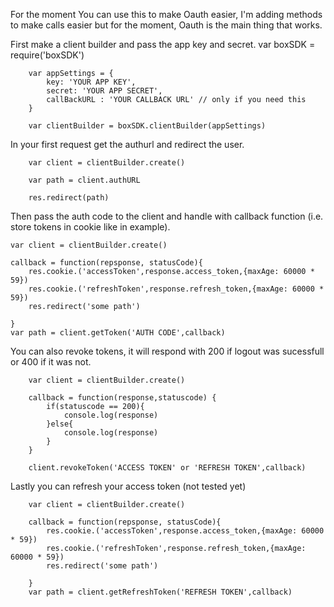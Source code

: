 For the moment You can use this to make Oauth easier, I'm adding methods to make calls easier but for the moment, Oauth is the main thing that works.

First make a client builder and pass the app key and secret.
		var boxSDK = require('boxSDK')

		var appSettings = {
			key: 'YOUR APP KEY',
			secret: 'YOUR APP SECRET',
			callBackURL : 'YOUR CALLBACK URL' // only if you need this
		}

		var clientBuilder = boxSDK.clientBuilder(appSettings)

In your first request get the authurl and redirect the user.

		var client = clientBuilder.create()

		var path = client.authURL

		res.redirect(path)

Then pass the auth code to the client and handle with callback function (i.e. store tokens in cookie like in example).

	var client = clientBuilder.create()

	callback = function(repsponse, statusCode){
		res.cookie.('accessToken',response.access_token,{maxAge: 60000 * 59})
		res.cookie.('refreshToken',response.refresh_token,{maxAge: 60000 * 59})
		res.redirect('some path')

	}
	var path = client.getToken('AUTH CODE',callback)

You can also revoke tokens, it will respond with 200 if logout was sucessfull or 400 if it was not.

		var client = clientBuilder.create()

		callback = function(response,statuscode) {
			if(statuscode == 200){
				console.log(response)
			}else{
				console.log(response)
			}
		}

		client.revokeToken('ACCESS TOKEN' or 'REFRESH TOKEN',callback)

Lastly you can refresh your access token (not tested yet)

		var client = clientBuilder.create()

		callback = function(repsponse, statusCode){
			res.cookie.('accessToken',response.access_token,{maxAge: 60000 * 59})
			res.cookie.('refreshToken',response.refresh_token,{maxAge: 60000 * 59})
			res.redirect('some path')

		}
		var path = client.getRefreshToken('REFRESH TOKEN',callback) 

